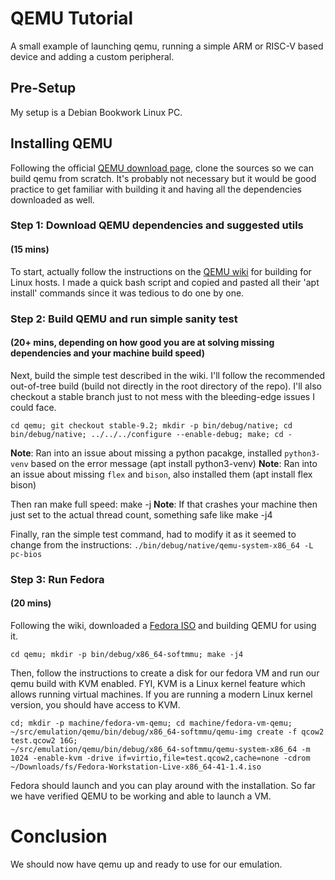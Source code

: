 # QEMU Tutorial
A small example of launching qemu, running a simple ARM or RISC-V based device and adding a custom peripheral.

## Pre-Setup
My setup is a Debian Bookwork Linux PC.

## Installing QEMU
Following the official [QEMU download page](https://www.qemu.org/download/), clone the sources so we can build qemu from scratch. It's probably not necessary but it would be good practice to get familiar with building it and having all the dependencies downloaded as well.

### Step 1: Download QEMU dependencies and suggested utils 
#### (15 mins)
To start, actually follow the instructions on the [QEMU wiki](https://wiki.qemu.org/Hosts/Linux) for building for Linux hosts. I made a quick bash script and copied and pasted all their 'apt install' commands since it was tedious to do one by one.

### Step 2: Build QEMU and run simple sanity test
#### (20+ mins, depending on how good you are at solving missing dependencies and your machine build speed)
Next, build the simple test described in the wiki. I'll follow the recommended out-of-tree build (build not directly in the root directory of the repo). I'll also checkout a stable branch just to not mess with the bleeding-edge issues I could face.

```
cd qemu; git checkout stable-9.2; mkdir -p bin/debug/native; cd bin/debug/native; ../../../configure --enable-debug; make; cd -
```
**Note**: Ran into an issue about missing a python pacakge, installed `python3-venv` based on the error message (apt install python3-venv)
**Note**: Ran into an issue about missing `flex` and `bison`, also installed them (apt install flex bison)

Then ran make full speed: make -j
**Note**: If that crashes your machine then just set to the actual thread count, something safe like make -j4

Finally, ran the simple test command, had to modify it as it seemed to change from the instructions: `./bin/debug/native/qemu-system-x86_64 -L pc-bios`

### Step 3: Run Fedora
#### (20 mins)
Following the wiki, downloaded a [Fedora ISO](https://fedoraproject.org/workstation/download) and building QEMU for using it.

```
cd qemu; mkdir -p bin/debug/x86_64-softmmu; make -j4
```
Then, follow the instructions to create a disk for our fedora VM and run our qemu build with KVM enabled. FYI, KVM is a Linux kernel feature which allows running virtual machines. If you are running a modern Linux kernel version, you should have access to KVM.
```
cd; mkdir -p machine/fedora-vm-qemu; cd machine/fedora-vm-qemu; ~/src/emulation/qemu/bin/debug/x86_64-softmmu/qemu-img create -f qcow2 test.qcow2 16G;
~/src/emulation/qemu/bin/debug/x86_64-softmmu/qemu-system-x86_64 -m 1024 -enable-kvm -drive if=virtio,file=test.qcow2,cache=none -cdrom ~/Downloads/fs/Fedora-Workstation-Live-x86_64-41-1.4.iso
```
Fedora should launch and you can play around with the installation. So far we have verified QEMU to be working and able to launch a VM.


# Conclusion
We should now have qemu up and ready to use for our emulation.

